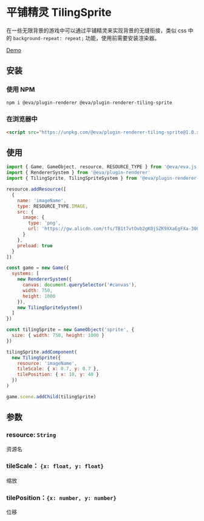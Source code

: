 # 平铺精灵 TilingSprite

在一些无限背景的游戏中可以通过平铺精灵来实现背景的无缝衔接，类似 css 中的 `background-repeat: repeat;` 功能，使用前需要安装渲染器。

[Demo](https://eva.js.org/playground/#/tilingSprite)

## 安装

### 使用 NPM
```bash
npm i @eva/plugin-renderer @eva/plugin-renderer-tiling-sprite
```

### 在浏览器中
```html
<script src="https://unpkg.com/@eva/plugin-renderer-tiling-sprite@1.0.x/dist/EVA.plugin.renderer.tilingSprite.min.js"></script>
```

## 使用

```js
import { Game, GameObject, resource, RESOURCE_TYPE } from '@eva/eva.js'
import { RendererSystem } from '@eva/plugin-renderer'
import { TilingSprite, TilingSpriteSystem } from '@eva/plugin-renderer-tiling-sprite'

resource.addResource([
  {
    name: 'imageName',
    type: RESOURCE_TYPE.IMAGE,
    src: {
      image: {
        type: 'png',
        url: 'https://gw.alicdn.com/tfs/TB1t7vtOvb2gK0jSZK9XXaEgFXa-300-431.png'
      }
    },
    preload: true
  }
])

const game = new Game({
  systems: [
    new RendererSystem({
      canvas: document.querySelector('#canvas'),
      width: 750,
      height: 1000
    }),
    new TilingSpriteSystem()
  ]
})

const tilingSprite = new GameObject('sprite', {
  size: { width: 750, height: 1000 }
})

tilingSprite.addComponent(
  new TilingSprite({
    resource: 'imageName',
    tileScale: { x: 0.7, y: 0.7 },
    tilePosition: { x: 10, y: 40 }
  })
)

game.scene.addChild(tilingSprite)
```

## 参数

### resource: `String`

资源名

### tileScale： `{x: float, y: float}` 

缩放

### tilePosition：`{x: number, y: number}`

位移

<br/>
<br/>
<br/>
<br/>
<br/>
